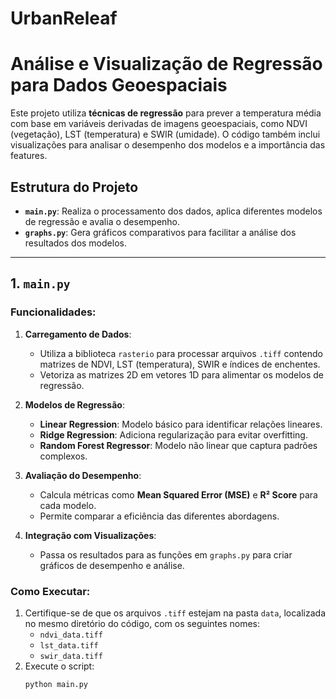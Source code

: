 # UrbanReleaf

# Análise e Visualização de Regressão para Dados Geoespaciais

Este projeto utiliza **técnicas de regressão** para prever a temperatura média com base em variáveis derivadas de imagens geoespaciais, como NDVI (vegetação), LST (temperatura) e SWIR (umidade). O código também inclui visualizações para analisar o desempenho dos modelos e a importância das features.

## Estrutura do Projeto

- **`main.py`**: Realiza o processamento dos dados, aplica diferentes modelos de regressão e avalia o desempenho.
- **`graphs.py`**: Gera gráficos comparativos para facilitar a análise dos resultados dos modelos.

---

## 1. `main.py`

### Funcionalidades:
1. **Carregamento de Dados**:
   - Utiliza a biblioteca `rasterio` para processar arquivos `.tiff` contendo matrizes de NDVI, LST (temperatura), SWIR e índices de enchentes.
   - Vetoriza as matrizes 2D em vetores 1D para alimentar os modelos de regressão.

2. **Modelos de Regressão**:
   - **Linear Regression**: Modelo básico para identificar relações lineares.
   - **Ridge Regression**: Adiciona regularização para evitar overfitting.
   - **Random Forest Regressor**: Modelo não linear que captura padrões complexos.

3. **Avaliação do Desempenho**:
   - Calcula métricas como **Mean Squared Error (MSE)** e **R² Score** para cada modelo.
   - Permite comparar a eficiência das diferentes abordagens.

4. **Integração com Visualizações**:
   - Passa os resultados para as funções em `graphs.py` para criar gráficos de desempenho e análise.

### Como Executar:
1. Certifique-se de que os arquivos `.tiff` estejam na pasta `data`, localizada no mesmo diretório do código, com os seguintes nomes:
   - `ndvi_data.tiff`
   - `lst_data.tiff`
   - `swir_data.tiff`
2. Execute o script:
   ```bash
   python main.py